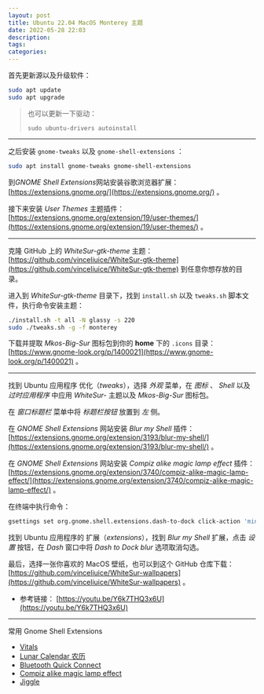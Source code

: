 ```yaml
---
layout: post
title: Ubuntu 22.04 MacOS Monterey 主题
date: 2022-05-28 22:03
description: 
tags: 
categories: 
---
```


首先更新源以及升级软件：

```sh
sudo apt update
sudo apt upgrade
```

> 也可以更新一下驱动：
>
> `sudo ubuntu-drivers autoinstall`

---

之后安装 `gnome-tweaks` 以及 `gnome-shell-extensions` ：

```sh
sudo apt install gnome-tweaks gnome-shell-extensions
```

到*GNOME Shell Extensions*网站安装谷歌浏览器扩展：[https://extensions.gnome.org/](https://extensions.gnome.org/) 。

接下来安装 *User Themes* 主题插件： [https://extensions.gnome.org/extension/19/user-themes/](https://extensions.gnome.org/extension/19/user-themes/) 。

---

克隆 GitHub 上的 *WhiteSur-gtk-theme* 主题： [https://github.com/vinceliuice/WhiteSur-gtk-theme](https://github.com/vinceliuice/WhiteSur-gtk-theme) 到任意你想存放的目录。

进入到 *WhiteSur-gtk-theme* 目录下，找到 `install.sh` 以及 `tweaks.sh` 脚本文件，执行命令安装主题：

```sh
./install.sh -t all -N glassy -s 220
sudo ./tweaks.sh -g -f monterey
```

下载并提取 *Mkos-Big-Sur* 图标包到你的 **home** 下的 `.icons` 目录： [https://www.gnome-look.org/p/1400021](https://www.gnome-look.org/p/1400021) 。

---

找到 Ubuntu 应用程序 优化（*tweaks*），选择 *外观* 菜单，在 *图标* 、 *Shell* 以及 *过时应用程序* 中应用 *WhiteSur-* 主题以及 *Mkos-Big-Sur* 图标包。

在 *窗口标题栏* 菜单中将 *标题栏按钮* 放置到 *左* 侧。

在 *GNOME Shell Extensions* 网站安装 *Blur my Shell* 插件： [https://extensions.gnome.org/extension/3193/blur-my-shell/](https://extensions.gnome.org/extension/3193/blur-my-shell/) 。

在 *GNOME Shell Extensions* 网站安装 *Compiz alike magic lamp effect* 插件： [https://extensions.gnome.org/extension/3740/compiz-alike-magic-lamp-effect/](https://extensions.gnome.org/extension/3740/compiz-alike-magic-lamp-effect/) 。

在终端中执行命令：

```sh
gsettings set org.gnome.shell.extensions.dash-to-dock click-action 'minimize'
```

找到 Ubuntu 应用程序的 扩展（*extensions*），找到 *Blur my Shell* 扩展，点击 *设置* 按钮，在 *Dash* 窗口中将 *Dash to Dock blur* 选项取消勾选。

最后，选择一张你喜欢的 MacOS 壁纸，也可以到这个 GitHub 仓库下载： [https://github.com/vinceliuice/WhiteSur-wallpapers](https://github.com/vinceliuice/WhiteSur-wallpapers) 。

- 参考链接： [https://youtu.be/Y6k7THQ3x6U](https://youtu.be/Y6k7THQ3x6U)

---

常用 Gnome Shell Extensions

- [Vitals](https://extensions.gnome.org/extension/1460/vitals/)
- [Lunar Calendar 农历](https://extensions.gnome.org/extension/675/lunar-calendar/)
- [Bluetooth Quick Connect](https://extensions.gnome.org/extension/1401/bluetooth-quick-connect/)
- [Compiz alike magic lamp effect](https://extensions.gnome.org/extension/3740/compiz-alike-magic-lamp-effect/)
- [Jiggle](https://extensions.gnome.org/extension/3438/jiggle/)
